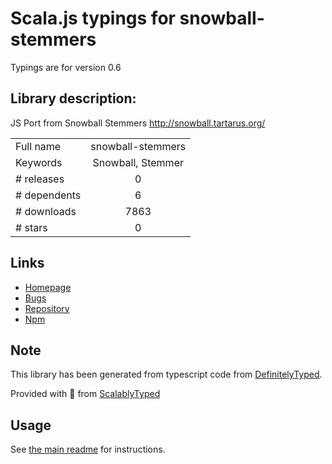 
# Scala.js typings for snowball-stemmers

Typings are for version 0.6

## Library description:
JS Port from Snowball Stemmers http://snowball.tartarus.org/

|                    |                 |
| ------------------ | :-------------: |
| Full name          | snowball-stemmers |
| Keywords           | Snowball, Stemmer |
| # releases         | 0 |
| # dependents       | 6 |
| # downloads        | 7863 |
| # stars            | 0 |

## Links
- [Homepage](https://github.com/mazko/jssnowball#readme)
- [Bugs](https://github.com/mazko/jssnowball/issues)
- [Repository](https://github.com/mazko/jssnowball)
- [Npm](https://www.npmjs.com/package/snowball-stemmers)
    


## Note
This library has been generated from typescript code from [DefinitelyTyped](https://definitelytyped.org).

Provided with :purple_heart: from [ScalablyTyped](https://github.com/oyvindberg/ScalablyTyped)

## Usage
See [the main readme](../../readme.md) for instructions.


